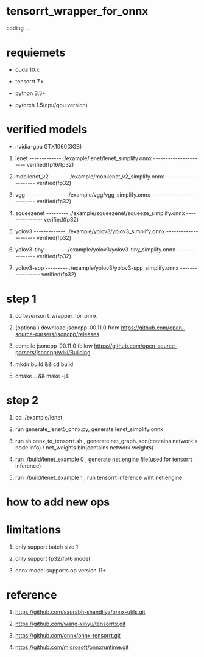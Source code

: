 # tensorrt_wrapper_for_onnx
coding ...

# requiemets
* cuda 10.x

* tensorrt 7.x

* python 3.5+

* pytorch 1.5(cpu/gpu version)


# verified models
* nvidia-gpu  GTX1060(3GB)

1. lenet  ------------- ./example/lenet/lenet_simplify.onnx ---------------------- verified(fp16/fp32)

2. mobilenet_v2 ------- ./example/mobilenet_v2_simplify.onnx --------------------- verified(fp32)

3. vgg ---------------- ./example/vgg/vgg_simplify.onnx -------------------------- verified(fp32)

4. squeezenet --------- ./example/squeezenet/squeeze_simplify.onnx --------------- verified(fp32)

5. yolov3 ------------- ./example/yolov3/yolov3_simplify.onnx --------------------- verified(fp32)

6. yolov3-tiny -------- ./example/yolov3/yolov3-tiny_simplify.onnx ---------------- verified(fp32)

7. yolov3-spp --------- ./example/yolov3/yolov3-spp_simplify.onnx ----------------- verified(fp32)

# step 1
1. cd tesensorrt_wrapper_for_onnx

2. (optional) download jsoncpp-00.11.0 from https://github.com/open-source-parsers/jsoncpp/releases  

3. compile jsoncpp-00.11.0 follow https://github.com/open-source-parsers/jsoncpp/wiki/Building

4. mkdir build && cd build

5. cmake .. && make -j4

# step 2
1. cd ./example/lenet

2. run generate_lenet5_onnx.py, generate lenet_simplify.onnx

3. run sh onnx_to_tensorrt.sh , generate net_graph.json(contains network's node info) / net_weights.bin(contains network weights)

4. run ./build/lenet_example 0 , generate net.engine file(used for tensorrt inference)

5. run ./build/lenet_example 1 , run tensorrt inference wiht net.engine

# how to add new ops



# limitations
1. only support batch size 1

2. only support fp32/fp16 model

3. onnx model supports op version 11+


# reference
1. https://github.com/saurabh-shandilya/onnx-utils.git

2. https://github.com/wang-xinyu/tensorrtx.git

3. https://github.com/onnx/onnx-tensorrt.git

4. https://github.com/microsoft/onnxruntime.git
